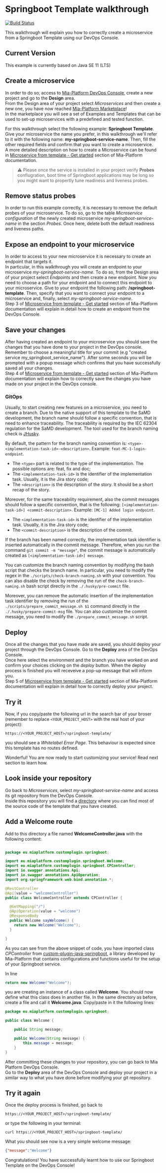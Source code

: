 # Springboot Template walkthrough

[![Build Status][github-actions-svg]][github-actions]

This walkthrough will explain you how to correctly create a microservice from a Springboot Template using our DevOps Console.

## Current Version

This example is currently based on Java SE 11 (LTS)

## Create a microservice

In order to do so, access to [Mia-Platform DevOps Console](https://console.cloud.mia-platform.eu/login), create a new project and go to the **Design** area.  
From the Design area of your project select _Microservices_ and then create a new one, you have now reached [Mia-Platform Marketplace](https://docs.mia-platform.eu/development_suite/api-console/api-design/marketplace/)!  
In the marketplace you will see a set of Examples and Templates that can be used to set-up microservices with a predefined and tested function.  

For this walkthrough select the following example: **Springboot Template**.
Give your microservice the name you prefer, in this walkthrough we'll refer to it with the following name: **my-springboot-service-name**. Then, fill the other required fields and confirm that you want to create a microservice.  
A more detailed description on how to create a Microservice can be found in [Microservice from template - Get started](https://docs.mia-platform.eu/development_suite/api-console/api-design/custom_microservice_get_started/#2-service-creation) section of Mia-Platform documentation.

> :warning:
> Please once the service is installed in your project verify **Probes** confiugration, boot time of Springboot applications may be long
> so you might want to propertly tune readiness and liveness probes.

## Remove status probes

In order to run this example correctly, it is necessary to remove the default probes of your microservice. To do so, go to the table *Microservice configuration* of the newly created microservice *my-springboot-service-name* in the section *Probes*. Once here, delete both the default readiness and liveness paths.

## Expose an endpoint to your microservice

In order to access to your new microservice it is necessary to create an endpoint that targets it.  
In particular, in this walkthrough you will create an endpoint to your microservice *my-springboot-service-name*. To do so, from the Design area of your project select _Endpoints_ and then create a new endpoint.
Now you need to choose a path for your endpoint and to connect this endpoint to your microservice. Give to your endpoint the following path: **/springboot-template**. Then, specify that you want to connect your endpoint to a microservice and, finally, select *my-springboot-service-name*.  
Step 3 of [Microservice from template - Get started](https://docs.mia-platform.eu/development_suite/api-console/api-design/custom_microservice_get_started/#3-creating-the-endpoint) section of Mia-Platform documentation will explain in detail how to create an endpoint from the DevOps Console.

## Save your changes

After having created an endpoint to your microservice you should save the changes that you have done to your project in the DevOps console.  
Remember to choose a meaningful title for your commit (e.g "created service my_springboot_service_name"). After some seconds you will be prompted with a popup message which confirms that you have successfully saved all your changes.  
Step 4 of [Microservice from template - Get started](https://docs.mia-platform.eu/development_suite/api-console/api-design/custom_microservice_get_started/#4-save-the-project) section of Mia-Platform documentation will explain how to correctly save the changes you have made on your project in the DevOps console.

### GitOps

Usually, to start creating new features on a microservice, you need to create a branch. Due to the native support of this template to the SaMD development, the branch name should follow a specific convention, that is need to enhance traceability. The traceability is required by the IEC 62304 regulation for the SaMD development. The tool used for the branch naming check is [JHusky](https://github.com/Dathin/JHusky).

By default, the pattern for the branch naming convention is: `<type>-<implementation-task-id>-<description>`. Example: `feat-MC-1-login-endpoint`.
- The `<type>` part is related to the type of the implementation. The possible options are: feat, fix and doc;
- The `<implementation-task-id>` is the identifier of the implementation task. Usually, it is the Jira story code;
- The `<description>` is the description of the story. It should be a short recap of the story.

Moreover, for the same traceability requirement, also the commit messages should follow a specific convention, that is the following: `[<implementation-task-id>] <commit-description>`. Example: `[MC-1] Added login endpoint`.
- The `<implementation-task-id>` is the identifier of the implementation task. Usually, it is the Jira story code;
- The `<commit-description>` is the description of the commit.

If the branch has been named correctly, the implementation task identifier is inserted automatically in the commit message. Therefore, when you run the command `git commit -m "message"`, the commit message is automatically created as `[<implementation-task-id>] message`.

You can customize the branch naming convention by modifying the bash script that checks the branch name. In particular, you need to modify the regex in the `./scripts/check-branch-naming.sh` with your convention. You can also disable the check by removing the run of the `check-branch-naming.sh` bash script directly in the `./.husky/pre-commit` file.

Moreover, you can remove the automatic insertion of the implementation task identifier by removing the run of the `./scripts/prepare_commit_message.sh $1` command directly in the `./.husky/prepare-commit-msg` file. You can also customize the commit message, you need to modify the `./prepare_commit_message.sh` script.

## Deploy

Once all the changes that you have made are saved, you should deploy your project through the DevOps Console. Go to the **Deploy** area of the DevOps Console.  
Once here select the environment and the branch you have worked on and confirm your choices clicking on the *deploy* button. When the deploy process is finished you will receveive a pop-up message that will inform you.  
Step 5 of [Microservice from template - Get started](https://docs.mia-platform.eu/development_suite/api-console/api-design/custom_microservice_get_started/#5-deploy-the-project-through-the-api-console) section of Mia-Platform documentation will explain in detail how to correctly deploy your project.

## Try it

Now, if you copy/paste the following url in the search bar of your broser (remember to replace `<YOUR_PROJECT_HOST>` with the real host of your project):

```shell
https://<YOUR_PROJECT_HOST>/springboot-template/
```

you should see a *Whitelabel Error Page*. This behaviour is expected since this template has no routes defined.

Wonderful! You are now ready to start customizing your service! Read next section to learn how.

## Look inside your repository

Go back to _Microservices_, select *my-springboot-service-name* and access its git repository from the DevOps Console.  
Inside this repository you will find a [directory](https://github.com/mia-platform-marketplace/SpringBoot-Custom-Plugin-Template/tree/master/src/main/java/eu/miaplatform/customplugin/springboot) where you can find most of the source code of the template that you have created.

## Add a Welcome route

Add to this directory a file named **WelcomeController.java** with the following content:

```java

package eu.miaplatform.customplugin.springboot;

import eu.miaplatform.customplugin.springboot.Welcome;
import eu.miaplatform.customplugin.springboot.CPController;
import io.swagger.annotations.Api;
import io.swagger.annotations.ApiOperation;
import org.springframework.web.bind.annotation.*;

@RestController
@Api(value = "welcomeController")
public class WelcomeController extends CPController {

  @GetMapping("/")
  @ApiOperation(value = "welcome")
  @ResponseBody
  public Welcome sayWelcome() {
    return new Welcome("Welcome");
  }

}
```

As you can see from the above snippet of code, you have imported class *CPController* from [custom-plugin-java-springboot](https://github.com/mia-platform/custom-plugin-java-springboot), a library developed by Mia-Platform that contains configurations and functions useful for the setup of your Springboot service.

In line

```java
return new Welcome("Welcome");
```

you are creating an instance of a class called **Welcome**. You should now define what this class does in another file. In the same directory as before, create a file and call it **Welcome.java**. Copy/paste in it the following lines:

```java
package eu.miaplatform.customplugin.springboot;

public class Welcome {

    public String message;

    public Welcome(String message) {
        this.message = message;
    }
}
```

After committing these changes to your repository, you can go back to Mia Platform DevOps Console.  
Go to the **Deploy** area of the DevOps Console and deploy your project in a similar way to what you have done before modifying your git repository.

## Try it again

Once the deploy process is finished, go back to

```shell
https://<YOUR_PROJECT_HOST>/springboot-template/
```

or type the following in your terminal:

```shell
curl https://<YOUR_PROJECT_HOST>/springboot-template/
```

What you should see now is a very simple welcome message:

```json
{"message":"Welcome"}
```

Congratulations! You have successfully learnt how to use our Springboot Template on the DevOps Console!

[github-actions]: https://github.com/mia-platform-marketplace/SpringBoot-Custom-Plugin-Template/actions
[github-actions-svg]: https://github.com/mia-platform-marketplace/SpringBoot-Custom-Plugin-Template/workflows/Java%20CI%20with%20Maven/badge.svg
